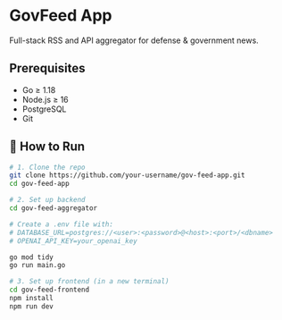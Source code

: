 # GovFeed App

Full-stack RSS and API aggregator for defense & government news.

## Prerequisites

- Go ≥ 1.18  
- Node.js ≥ 16  
- PostgreSQL  
- Git

## 🚀 How to Run

```bash
# 1. Clone the repo
git clone https://github.com/your-username/gov-feed-app.git
cd gov-feed-app

# 2. Set up backend
cd gov-feed-aggregator

# Create a .env file with:
# DATABASE_URL=postgres://<user>:<password>@<host>:<port>/<dbname>
# OPENAI_API_KEY=your_openai_key

go mod tidy
go run main.go

# 3. Set up frontend (in a new terminal)
cd gov-feed-frontend
npm install
npm run dev
